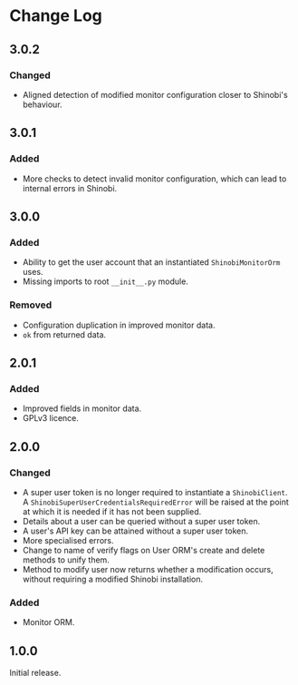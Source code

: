# Change Log
## 3.0.2
### Changed
- Aligned detection of modified monitor configuration closer to Shinobi's behaviour. 

## 3.0.1
### Added
- More checks to detect invalid monitor configuration, which can lead to internal errors in Shinobi.

## 3.0.0
### Added
- Ability to get the user account that an instantiated `ShinobiMonitorOrm` uses.
- Missing imports to root `__init__.py` module.

### Removed
- Configuration duplication in improved monitor data.
- `ok` from returned data.

## 2.0.1
### Added
- Improved fields in monitor data.
- GPLv3 licence.

## 2.0.0
### Changed
- A super user token is no longer required to instantiate a `ShinobiClient`. A
  `ShinobiSuperUserCredentialsRequiredError` will be raised at the point at which it is needed if it has not been
  supplied.
- Details about a user can be queried without a super user token.
- A user's API key can be attained without a super user token.
- More specialised errors.
- Change to name of verify flags on User ORM's create and delete methods to unify them.
- Method to modify user now returns whether a modification occurs, without requiring a modified Shinobi installation.

### Added
- Monitor ORM.

## 1.0.0
Initial release.
